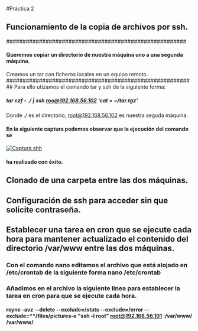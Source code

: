 #Práctica 2

## Funcionamiento de la copia de archivos por ssh.
#######################################################
 
#### Queremos copiar un directorio de nuestra máquina uno a una segunda máquina.
Creamos un tar con ficheros locales en un equipo remoto.
##########################################################
Para ello utizamos el comando tar y ssh de la siguiente forma:

##### tar czf - ./ | ssh roo@192.168.56.102 'cat > ~/tar.tgz'
Donde ./ es el directorio, root@192.168.56.102 es nuestra seguda máquina.

#### En la siguiente captura podemos observar que la ejecución del comando se
[![Captura shh](https://github.com/juaneml/SWAP2015/tree/master/PRACTICAS/Practica-2/imagenes/ssh-tar-1.png)](https://github.com/juaneml/SWAP2015/tree/master/PRACTICAS/Practica-2/imagenes/ssh-tar-1.png)
#### ha realizado con éxito.
## Clonado de una carpeta entre las dos máquinas.

## Configuración de ssh para acceder sin que solicite contraseña.

## Establecer una tarea en cron que se ejecute cada hora para mantener actualizado el contenido del directorio /var/www entre las dos máquinas.

### Con el comando nano editamos el archivo que está alojado en /etc/crontab de la siguiente forma nano /etc/crontab

### Añadimos en el archivo la siguiente línea para establecer la tarea en cron para que se ejecute cada hora.

#### rsync -avz --delete --exclude=**/stats --exclude=**/error --exclude=**/files/pictures-e "ssh -l root" root@192.168.56.101 :/var/www/ /var/www/
